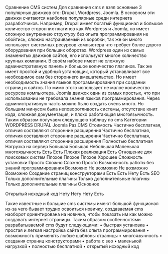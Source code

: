 Сравнение CMS систем
Для сравнения cms я взял основные 3 популярных движков это: Drupal, Wordpress, Joomla. В основном эти движки считаются наиболее популярные среди интернета разработчиков. 
Например, Drupal имеет богатый функционал и большое количество сторонних плагинов как Wordpress и Joomla, но имеет сложную внутреннею структуру без опыта программирования не обойтись, сложно настраиваемый из коробки, так же он много использует системных ресурсов компьютера что требует более дорого оборудования при больших оборотах. 
Wordpress один из самых знаменитых движков сайтов, его используют многое количество крупных компании. В своём наборе имеет не сложную административную панель и большое количество плагинов. Так же имеет простой и удобный установщик, который устанавливает все необходимое сам без стороннего вмешательство.  Но имеет необходимость знания языков программирования при создании страниц и сайтов. По мимо этого использует не малое количество ресурсов компьютера.
Joomla движок один из самых простых, что при использовании не требовала знания языков программирования. Через административную часть можно было создать очень много. Но большим минусом была неповоротливость системы, отсутствие юнит кода, сложная документация, и плохо работающая многоязычность.
Таким образом получаем следующею таблицу по cms
Категории	WORDPRESS	DRUPAL	Joomla	Раз.CMS
Стоимость	Частично бесплатная, отличия составляют сторонние расширения	Частично бесплатная, отличия составляют сторонние расширения	Частично бесплатная, отличия составляют сторонние расширения	Полностью бесплатная
Нагрузка на сервер 	Большая 	Большая 	Небольшая 	Маленькая
многоязычность	Есть	Есть	Плохая реализация	Есть
Отношение для поисковых систем	Плохое	Плохое 	Плохое	Хорошее
Сложность установки	Просто	Сложно	Сложно	Просто
Возможность работы без знаний программирования	Возможно	Не возможно	Не возможно	Возможно
Создание страниц конструкторами	Есть 	Есть	Нету 	Есть
SEO	Только дополнительные плагины	Только дополнительные плагины	Только дополнительные плагины	Основное 

Открытый исходный код	Нету	Нету	Нету	Есть

Такие известные и большие cms системы имеют большой функционал из-за чего бывает трудно освоиться новичку, создаваемая cms наоборот   ориентирована на новичка, чтобы показать им как можно создавать интернет страницы.
Таким образом особенностями разрабатываемой cms будут следующими:
•	быстрая установка 
•	простая и легкая настройка сайта без опыта программирования 
•	возможность применять любые шаблоны страницы
•	многоязычность
•	создания страниц конструкторами
•	работа с seo 
•	маленькой нагрузкой
•	полностью бесплатной
•	открытый исходный код
